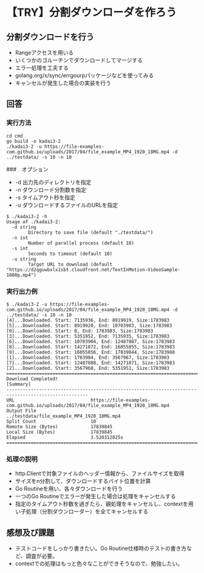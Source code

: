 # 【TRY】分割ダウンローダを作ろう
## 分割ダウンロードを行う

- Rangeアクセスを用いる
- いくつかのゴルーチンでダウンロードしてマージする
- エラー処理を工夫する
- golang.org/x/sync/errgourpパッケージなどを使ってみる
- キャンセルが発生した場合の実装を行う


## 回答
### 実行方法
~~~
cd cmd
go build -o kadai3-2
./kadai3-2 -u https://file-examples-com.github.io/uploads/2017/04/file_example_MP4_1920_18MG.mp4 -d ../testdata/ -s 10 -n 10
~~~

###　オプション
- -d 出力先のディレクトリを指定
- -n ダウンロード分割数を指定
- -s タイムアウト秒を指定
- -u ダウンロードするファイルのURLを指定
~~~
$ ./kadai3-2 -h
Usage of ./kadai3-2:
  -d string
        Directory to save file (default "./testdata/")
  -n int
        Number of parallel process (default 10)
  -s int
        Seconds to timeout (default 10)
  -u string
        Target URL to download (default "https://d2qguwbxlx1sbt.cloudfront.net/TextInMotion-VideoSample-1080p.mp4")
~~~

### 実行出力例
~~~
$ ./kadai3-2 -u https://file-examples-com.github.io/uploads/2017/04/file_example_MP4_1920_18MG.mp4 -d ../testdata/ -s 10 -n 10
[4]...Downloaded. Start: 7135936, End: 8919919, Size:1783983
[5]...Downloaded. Start: 8919920, End: 10703903, Size:1783983
[0]...Downloaded. Start: 0, End: 1783983, Size:1783983
[3]...Downloaded. Start: 5351952, End: 7135935, Size:1783983
[6]...Downloaded. Start: 10703904, End: 12487887, Size:1783983
[8]...Downloaded. Start: 14271872, End: 16055855, Size:1783983
[9]...Downloaded. Start: 16055856, End: 17839844, Size:1783988
[1]...Downloaded. Start: 1783984, End: 3567967, Size:1783983
[7]...Downloaded. Start: 12487888, End: 14271871, Size:1783983
[2]...Downloaded. Start: 3567968, End: 5351951, Size:1783983
====================================================================================================
Download Completed!
[Summary]
----------------------------------------------------------------------------------------------------
URL                            https://file-examples-com.github.io/uploads/2017/04/file_example_MP4_1920_18MG.mp4
Output File                    ../testdata/file_example_MP4_1920_18MG.mp4
Split Count                    10                            
Remote Size (Bytes)            17839845                      
Local Size (Bytes)             17839845                      
Elapsed                        3.520312025s                  
====================================================================================================
~~~

### 処理の説明
- http.Clientで対象ファイルのヘッダー情報から、ファイルサイズを取得
- サイズをn分割して、ダウンロードするバイト位置を計算
- Go Routineを用い、各々ダウンロードを行う
- 一つのGo Routineでエラーが発生した場合は処理をキャンセルする 
- 指定のタイムアウト秒数を過ぎたら、親処理をキャンセルし、contextを用い子処理（分割ダウンローダー）を全てキャンセルする

## 感想及び課題
- テストコードをしっかり書きたい。Go Routine仕様時のテストの書き方など、調査が必要。
- contextでの処理はもっと色々なことができそうなので、勉強したい。 